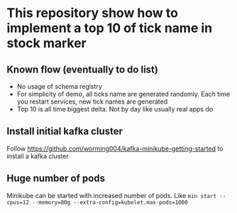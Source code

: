 # This repository show how to implement a top 10 of tick name in stock marker

## Known flow (eventually to do list)

- No usage of schema registry
- For simplicity of demo, all ticks name are generated randomly. Each time you restart services, new tick names are generated
- Top 10 is all time biggest delta. Not by day like usually real apps do

## Install initial kafka cluster

Follow https://github.com/worming004/kafka-minikube-getting-started to install a kafka cluster

## Huge number of pods

Minikube can be started with increased number of pods. Like `min start --cpus=12 --memory=80g --extra-config=kubelet.max-pods=1000`


